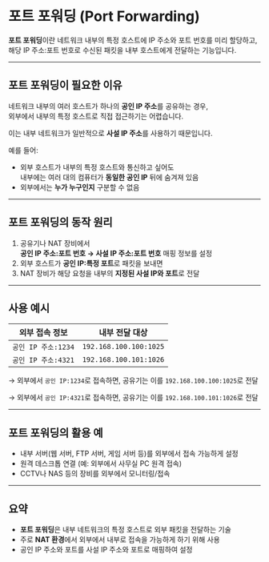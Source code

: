 # 포트 포워딩 (Port Forwarding)

**포트 포워딩**이란 네트워크 내부의 특정 호스트에 IP 주소와 포트 번호를 미리 할당하고,  
해당 IP 주소:포트 번호로 수신된 패킷을 내부 호스트에게 전달하는 기능입니다.

---

## 포트 포워딩이 필요한 이유

네트워크 내부의 여러 호스트가 하나의 **공인 IP 주소**를 공유하는 경우,  
외부에서 내부의 특정 호스트로 직접 접근하기는 어렵습니다.  

이는 내부 네트워크가 일반적으로 **사설 IP 주소**를 사용하기 때문입니다.

예를 들어:
- 외부 호스트가 내부의 특정 호스트와 통신하고 싶어도  
  내부에는 여러 대의 컴퓨터가 **동일한 공인 IP** 뒤에 숨겨져 있음  
- 외부에서는 **누가 누구인지** 구분할 수 없음

---

## 포트 포워딩의 동작 원리

1. 공유기나 NAT 장비에서  
   **공인 IP 주소:포트 번호 → 사설 IP 주소:포트 번호** 매핑 정보를 설정
2. 외부 호스트가 **공인 IP:특정 포트**로 패킷을 보내면
3. NAT 장비가 해당 요청을 내부의 **지정된 사설 IP와 포트**로 전달

---

## 사용 예시

| 외부 접속 정보             | 내부 전달 대상                   |
|---------------------------|----------------------------------|
| `공인 IP 주소:1234`       | `192.168.100.100:1025`          |
| `공인 IP 주소:4321`       | `192.168.100.101:1026`          |

→ 외부에서 `공인 IP:1234`로 접속하면, 공유기는 이를 `192.168.100.100:1025`로 전달

→ 외부에서 `공인 IP:4321`로 접속하면, 공유기는 이를 `192.168.100.101:1026`로 전달

---

## 포트 포워딩의 활용 예

- 내부 서버(웹 서버, FTP 서버, 게임 서버 등)를 외부에서 접속 가능하게 설정
- 원격 데스크톱 연결 (예: 외부에서 사무실 PC 원격 접속)
- CCTV나 NAS 등의 장비를 외부에서 모니터링/접속

---

## 요약

- **포트 포워딩**은 내부 네트워크의 특정 호스트로 외부 패킷을 전달하는 기술
- 주로 **NAT 환경**에서 외부에서 내부로 접속을 가능하게 하기 위해 사용
- 공인 IP 주소와 포트를 사설 IP 주소와 포트로 매핑하여 설정

